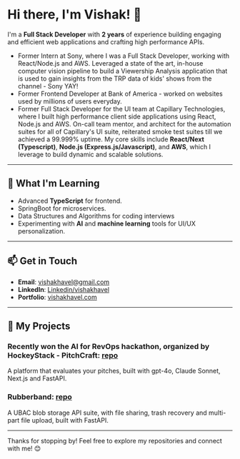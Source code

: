 # Hi there, I'm Vishak! 👋

I'm a **Full Stack Developer** with **2 years** of experience building engaging and efficient web applications and crafting high performance APIs.
- Former Intern at Sony, where I was a Full Stack Developer, working with React/Node.js and AWS. Leveraged a state of the art, in-house computer vision pipeline to build a Viewership Analysis application that is used to gain insights from the TRP data of kids' shows from the channel - Sony YAY!
- Former Frontend Developer at Bank of America - worked on websites used by millions of users everyday.
- Former Full Stack Developer for the UI team at Capillary Technologies, where I built high performance client side applications using React, Node.js and AWS. On-call team mentor, and architect for the automation suites for all of Capillary's UI suite, reiterated smoke test suites till we achieved a 99.999% uptime.
My core skills include **React/Next (Typescript)**, **Node.js (Express.js/Javascript)**, and **AWS**, which I leverage to build dynamic and scalable solutions.

---
<!-- 
## 🔧 **Technologies & Tools I Use**

### Frontend:
- **React.js, Next.js** (Redux, Zustand, React Testing Library)
- **JavaScript/Typescript** (ES6+)
- **HTML5** & **CSS3**
- **Material UI** & **Tailwind CSS**

### Backend:
- **Node.js** (Express.js)
- **SpringBoot** (Spring Security)
- **FastAPI** (bcrypt, sqlalchemy, psycopg2)
- **Django**
  
### Cloud & DevOps:
- **AWS** (Lambda, DynamoDB, S3, EC2)
- **CI/CD** (AWS CodePipeline)
- **Docker, Kubernetes**

### Database:
- **PostgreSQL, MySQL**
- **MongoDB**

---
-->

## 🌱 **What I'm Learning**
- Advanced **TypeScript** for frontend.
- SpringBoot for microservices.
- Data Structures and Algorithms for coding interviews
- Experimenting with **AI** and **machine learning** tools for UI/UX personalization.

---

## 📫 **Get in Touch**
- **Email**: [vishakhavel@gmail.com](mailto:vishakhavel@gmail.com)
- **LinkedIn**: [Linkedin/vishakhavel](https://www.linkedin.com/in/vishakhavel)
- **Portfolio**: [vishakhavel.com](https://portfolio.vishakhavel.com/)

---

## 🚀 **My Projects**
### Recently won the AI for RevOps hackathon, organized by HockeyStack - **PitchCraft**: [repo](https://github.com/vishakhavel/pitchcraft)  
A platform that evaluates your pitches, built with gpt-4o, Claude Sonnet, Next.js and FastAPI.

### **Rubberband**: [repo](https://github.com/vishakhavel/rubberband)  
A UBAC blob storage API suite, with file sharing, trash recovery and multi-part file upload, built with FastAPI.



---

Thanks for stopping by! Feel free to explore my repositories and connect with me! 😊
